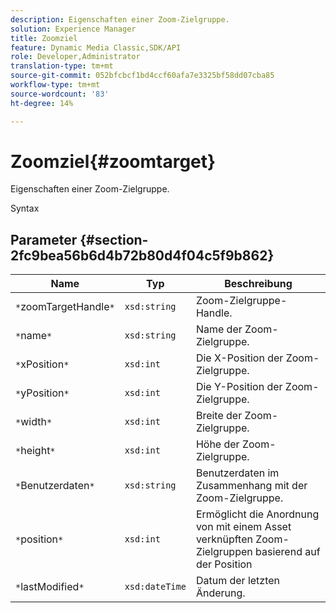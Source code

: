 ```yaml
---
description: Eigenschaften einer Zoom-Zielgruppe.
solution: Experience Manager
title: Zoomziel
feature: Dynamic Media Classic,SDK/API
role: Developer,Administrator
translation-type: tm+mt
source-git-commit: 052bfcbcf1bd4ccf60afa7e3325bf58dd07cba85
workflow-type: tm+mt
source-wordcount: '83'
ht-degree: 14%

---
```



# Zoomziel{#zoomtarget}

Eigenschaften einer Zoom-Zielgruppe.

Syntax

## Parameter {#section-2fc9bea56b6d4b72b80d4f04c5f9b862}

| Name | Typ | Beschreibung |
|---|---|---|
| `*`zoomTargetHandle`*` | `xsd:string` | Zoom-Zielgruppe-Handle. |
| `*`name`*` | `xsd:string` | Name der Zoom-Zielgruppe. |
| `*`xPosition`*` | `xsd:int` | Die X-Position der Zoom-Zielgruppe. |
| `*`yPosition`*` | `xsd:int` | Die Y-Position der Zoom-Zielgruppe. |
| `*`width`*` | `xsd:int` | Breite der Zoom-Zielgruppe. |
| `*`height`*` | `xsd:int` | Höhe der Zoom-Zielgruppe. |
| `*`Benutzerdaten`*` | `xsd:string` | Benutzerdaten im Zusammenhang mit der Zoom-Zielgruppe. |
| `*`position`*` | `xsd:int` | Ermöglicht die Anordnung von mit einem Asset verknüpften Zoom-Zielgruppen basierend auf der Position |
| `*`lastModified`*` | `xsd:dateTime` | Datum der letzten Änderung. |


